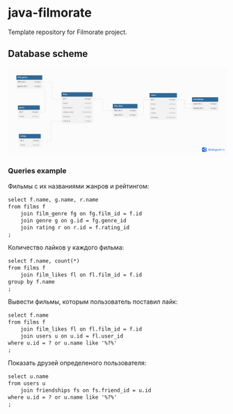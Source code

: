# java-filmorate
Template repository for Filmorate project.
## Database scheme
![Database scheme](filmrate_db_diagram.png)
### Queries example
Фильмы с их названиями жанров и рейтингом:
```
select f.name, g.name, r.name
from films f
    join film_genre fg on fg.film_id = f.id
    join genre g on g.id = fg.genre_id
    join rating r on r.id = f.rating_id
; 
```
Количество лайков у каждого фильма:
```
select f.name, count(*)
from films f
    join film_likes fl on fl.film_id = f.id
group by f.name
;
```
Вывести фильмы, которым пользователь поставил лайк:
```
select f.name
from films f
    join film_likes fl on fl.film_id = f.id
    join users u on u.id = fl.user_id
where u.id = ? or u.name like '%?%'
;
```
Показать друзей определеного пользователя:
```
select u.name
from users u
    join friendships fs on fs.friend_id = u.id
where u.id = ? or u.name like '%?%'
;
```